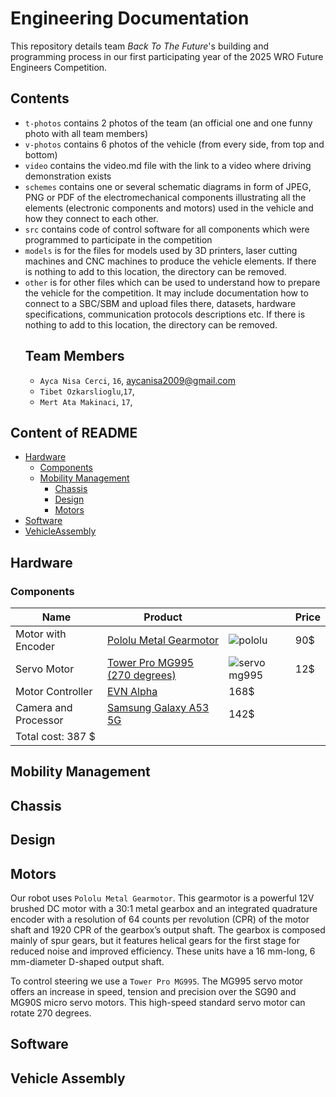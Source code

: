 Engineering Documentation
===
This repository details team *Back To The Future*'s building and programming process in our first participating year of the 2025 WRO Future Engineers Competition.

## Contents

* `t-photos` contains 2 photos of the team (an official one and one funny photo with all team members)
* `v-photos` contains 6 photos of the vehicle (from every side, from top and bottom)
* `video` contains the video.md file with the link to a video where driving demonstration exists
* `schemes` contains one or several schematic diagrams in form of JPEG, PNG or PDF of the electromechanical components illustrating all the elements (electronic components and motors) used in the vehicle and how they connect to each other.
* `src` contains code of control software for all components which were programmed to participate in the competition
* `models` is for the files for models used by 3D printers, laser cutting machines and CNC machines to produce the vehicle elements. If there is nothing to add to this location, the directory can be removed.
* `other` is for other files which can be used to understand how to prepare the vehicle for the competition. It may include documentation how to connect to a SBC/SBM and upload files there, datasets, hardware specifications, communication protocols descriptions etc. If there is nothing to add to this location, the directory can be removed.
  ## Team Members
  *  `Ayca Nisa Cerci`, `16`, [aycanisa2009@gmail.com]()
  * `Tibet Ozkarslioglu`,`17`,[]()
  * `Mert Ata Makinaci`, `17`, []()

## Content of README
- [Hardware](#hardware)
  - [Components](#components)
  - [Mobility Management](mobility-management)
    - [Chassis](chassis)
    - [Design](design)
    - [Motors](motors)
- [Software](#software)
- [VehicleAssembly](vehicle-assembly)
## Hardware      
### Components
|         Name         | Product |  | Price |
|----------------------|---------|--|---------------|
|Motor with Encoder|[Pololu Metal Gearmotor](https://www.pololu.com/product/4752)|![pololu](https://github.com/user-attachments/assets/019b71c6-35ac-46f1-a9e4-02765043771c)|90$| 
|Servo Motor       |[Tower Pro MG995 (270 degrees)](https://www.ebay.com/itm/192002483556)| ![servo mg995](https://github.com/user-attachments/assets/dfcc7500-9c63-4463-907d-12806d3642b5) |12$|(https://github.com/user-attachments/assets/24153173-324e-47f3-af15-a5b4c12d5f1b)|
|Motor Controller|[EVN Alpha](https://coresg.tech/product/evn-alpha/)  |168$|
|Camera and Processor|[Samsung Galaxy A53 5G](https://www.amazon.com/SAMSUNG-Smartphone-Unlocked-Android-Battery/dp/B09XP9FX25?th=1)|142$|
|Total cost:          387   $ |

## Mobility Management

 ## Chassis
 
 ## Design
 ## Motors
 Our robot uses `Pololu Metal Gearmotor`. This gearmotor is a powerful 12V brushed DC motor with a 30:1 metal gearbox and an integrated quadrature encoder with a resolution of 64 counts per revolution (CPR) of the motor shaft and 1920 CPR of the gearbox’s output shaft. The gearbox is composed mainly of spur gears, but it features helical gears for the first stage for reduced noise and improved efficiency. These units have a 16 mm-long, 6 mm-diameter D-shaped output shaft.

 To control steering we use a  `Tower Pro MG995`. The MG995 servo motor offers an increase in speed, tension and precision over the SG90 and MG90S micro servo motors. This high-speed standard servo motor can rotate 270 degrees.


 
## Software







## Vehicle Assembly  
